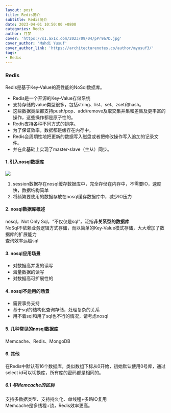 ```yaml
---
layout: post
title: Redis简介
subtitle: Redis简介
date: 2023-04-01 10:50:00 +0800
categories: Redis
author: 月梦
cover: 'https://s1.ax1x.com/2023/09/04/pPr9a7D.jpg'
cover_author: 'Mahdi Yusuf'
cover_author_link: 'https://architecturenotes.co/author/myusuf3/'
tags: 
- Redis  
---
```


### Redis
Redis是基于Key-Value的高性能的NoSql数据库。  
- Redis是一个开源的Key-Value存储系统  
- 支持存储的value类型很多，包括string、list、set、zset和hash。  
- 这些数据类型都支持push/pop、add/remove及取交集并集和差集及更丰富的操作，这些操作都是原子性的。  
- Redis支持各种不同方式的排序。  
- 为了保证效率，数据都是缓存在内存中。  
- Redis会周期性地把更新的数据写入磁盘或者把修改操作写入追加的记录文件。  
- 并在此基础上实现了master-slave（主从）同步。  


#### 1. 引入nosql数据库
![](/media/editor/引入nosql_20230318094708545325.jpg)
1. session数据存在nosql缓存数据库中，完全存储在内存中，不需要IO，速度快，数据结构简单  
2. 将频繁要使用的数据存放在nosql缓存数据库中，减少IO压力  

#### 2. nosql数据库概述
nosql，Not Only Sql，“不仅仅是sql”，泛指**非关系型的数据库**  
NoSql不依赖业务逻辑方式存储，而以简单的Key-Value模式存储，大大增加了数据库的扩展能力  
查询效率远超sql  

#### 3. nosql应用场景
- 对数据高并发的读写  
- 海量数据的读写  
- 对数据高可扩展性的  

#### 4. nosql不适用的场景
- 需要事务支持  
- 基于sql的结构化查询存储，处理复杂的关系  
- 用不着sql和用了sql也不行的情况，请考虑nosql  

#### 5. 几种常见的nosql数据库
Memcache、Redis、MongoDB

#### 6. 其他
在Redis中默认有16个数据库，类似数组下标从0开始，初始默认使用0号库，通过select id可以切换库，所有库的密码都是相同的。  
##### 6.1 与Memcache的区别
支持多数据类型、支持持久化、单线程+多路IO复用  
Memcache是多线程+锁，Redis效率更高。

